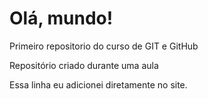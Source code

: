 # Olá, mundo!
Primeiro repositorio do curso de GIT e GitHub

Repositório criado durante uma aula

Essa linha eu adicionei diretamente no site.

